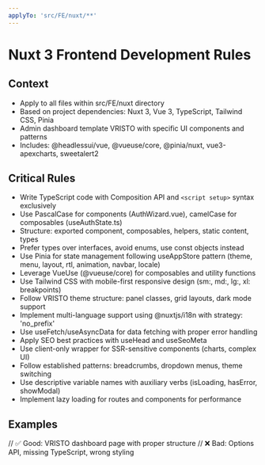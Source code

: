 ```yaml
---
applyTo: 'src/FE/nuxt/**'
---
```

# Nuxt 3 Frontend Development Rules

## Context

- Apply to all files within src/FE/nuxt directory
- Based on project dependencies: Nuxt 3, Vue 3, TypeScript, Tailwind CSS, Pinia
- Admin dashboard template VRISTO with specific UI components and patterns
- Includes: @headlessui/vue, @vueuse/core, @pinia/nuxt, vue3-apexcharts, sweetalert2

## Critical Rules

- Write TypeScript code with Composition API and `<script setup>` syntax exclusively
- Use PascalCase for components (AuthWizard.vue), camelCase for composables (useAuthState.ts)
- Structure: exported component, composables, helpers, static content, types
- Prefer types over interfaces, avoid enums, use const objects instead
- Use Pinia for state management following useAppStore pattern (theme, menu, layout, rtl, animation, navbar, locale)
- Leverage VueUse (@vueuse/core) for composables and utility functions
- Use Tailwind CSS with mobile-first responsive design (sm:, md:, lg:, xl: breakpoints)
- Follow VRISTO theme structure: panel classes, grid layouts, dark mode support
- Implement multi-language support using @nuxtjs/i18n with strategy: 'no_prefix'
- Use useFetch/useAsyncData for data fetching with proper error handling
- Apply SEO best practices with useHead and useSeoMeta
- Use client-only wrapper for SSR-sensitive components (charts, complex UI)
- Follow established patterns: breadcrumbs, dropdown menus, theme switching
- Use descriptive variable names with auxiliary verbs (isLoading, hasError, showModal)
- Implement lazy loading for routes and components for performance

## Examples

<example>
  // ✅ Good: VRISTO dashboard page with proper structure
  <template>
    <div>
      <ul class="flex space-x-2 rtl:space-x-reverse">
        <li><a href="#" class="text-primary hover:underline">Dashboard</a></li>
        <li class="before:content-['/'] ltr:before:mr-2 rtl:before:ml-2">
          <span>Finance</span>
        </li>
      </ul>
      
      <div class="pt-5">
        <div class="panel h-full">
          <div class="mb-5 flex items-center justify-between dark:text-white-light">
            <h5 class="text-lg font-semibold">Revenue Chart</h5>
            <div class="dropdown">
              <client-only>
                <Popper :placement="store.rtlClass === 'rtl' ? 'bottom-start' : 'bottom-end'">
                  <button type="button"><icon-horizontal-dots /></button>
                  <template #content="{ close }">
                    <ul @click="close()">
                      <li><a href="#">Weekly</a></li>
                    </ul>
                  </template>
                </Popper>
              </client-only>
            </div>
          </div>
          
          <client-only>
            <apexchart height="300" :options="chartOptions" :series="chartSeries" />
          </client-only>
        </div>
      </div>
    </div>
  </template>

  <script setup lang="ts">
  import { useAppStore } from '@/stores/index'
  
  type ChartData = {
    categories: string[]
    values: number[]
  }
  
  const store = useAppStore()
  const { data: chartData } = await useFetch<ChartData>('/api/charts/revenue')
  
  useHead({
    title: 'Financial Dashboard'
  })
  </script>
</example>

<example type="invalid">
  // ❌ Bad: Options API, missing TypeScript, wrong styling
  <template>
    <div style="padding: 20px;">
      <h1>Dashboard</h1>
      <div v-if="loading">Loading...</div>
    </div>
  </template>
  
  <script>
  export default {
    data() {
      return { loading: true }
    },
    async mounted() {
      const response = await fetch('/api/data')
      this.data = await response.json()
      this.loading = false
    }
  }
  </script>
</example>
